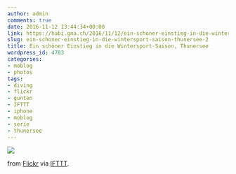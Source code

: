 ```yaml
---
author: admin
comments: true
date: 2016-11-12 13:44:34+00:00
link: https://habi.gna.ch/2016/11/12/ein-schoner-einstieg-in-die-wintersport-saison-thunersee-2/
slug: ein-schoner-einstieg-in-die-wintersport-saison-thunersee-2
title: Ein schöner Einstieg in die Wintersport-Saison, Thunersee
wordpress_id: 4783
categories:
- moblog
- photos
tags:
- diving
- flickr
- gunten
- IFTTT
- iphone
- moblog
- serie
- thunersee
---
```


![](http://ift.tt/2fMfkhx)  

  

from [Flickr](http://flic.kr/p/AEFYLW) via [IFTTT](http://ift.tt/1c4nCfM).
